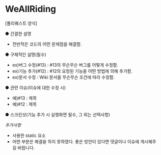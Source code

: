# WeAllRiding

[풀리퀘스트 양식]

● 간결한 설명
- 전반적은 코드의 어떤 문제점을 해결함.

● 구체적인 설명(필수)
- ex)버그 수정(#13) : #13의 무슨무슨 버그를 어떻게 수정함.
- ex)기능 추가(#12) : #12의 요청된 기능을 어떤 방법에 의해 추가함.
- ex)문서 수정 : Wiki 문서를 무슨무슨 조건에 따라 수정함.

● 관련 이슈(이슈에 대한 수정 시)
- 예)#13 : 제목
- 예)#12 : 제목

● 스크린샷(기능 추가 시 실행화면 필수, 그 외는 선택사항)

*추가사항*
- 사용한 static 요소
- 어떤 부분은 해결을 하지 못하였다. 좋은 방안이 있다면 댓글이나 이슈에 게시해주길 바랍니다.
